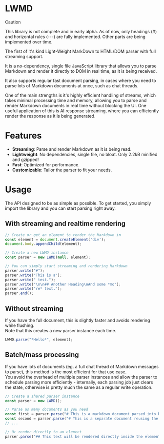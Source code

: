 # LWMD

> [!CAUTION]
> This library is not complete and in early alpha. As of now, only headings (#) and horizontal rules (---) are fully implemented. Other parts are being implemented over time.

The first of it's kind Light-Weight MarkDown to HTML/DOM parser with full streaming support.

It is a no-dependency, single file JavaScript library that allows you to parse Markdown and render it directly to DOM in real time, as it is being received.

It also supports regular fast document parsing, in cases where you need to parse lots of Markdown documents at once, such as chat threads.

One of the main strengths is it's highly efficient handling of streams, which takes minimal processing time and memory, allowing you to parse and render Markdown documents in real time without blocking the UI.
One useful application of this is AI response streaming, where you can efficiently render the response as it is being generated.

# Features
- **Streaming**: Parse and render Markdown as it is being read.
- **Lightweight**: No dependencies, single file, no bloat. Only 2.2kB minified and gzipped!
- **Fast**: Optimized for performance.
- **Customizable**: Tailor the parser to fit your needs.

<!-- WebWorkers are not supported and will not be supported, as it does not make sense to use them for this kind of task - using a WebWorker would nearly double the overhead and make the parsing to DOM slower and less efficient. WebWorker !== magic performance enhancer. -->

# Usage
The API designed to be as simple as possible. To get started, you simply import the library and you can start parsing right away.
## With streaming and realtime rendering
```js
// Create or get an element to render the Markdown in
const element = document.createElement('div');
document.body.appendChild(element);

// Create a new LWMD instance
const parser = new LWMD(null, element);

// You can simply start streaming and rendering Markdown
parser.write("#");
parser.write("This is a");
parser.write(" test.");
parser.write("\n\n## Another Heading\nAnd some *mo");
parser.write("re* text.");
parser.end();
```

## Without streaming
If you have the full document, this is slightly faster and avoids rendering while flushing.<br>
Note that this creates a new parser instance each time.
```js
LWMD.parse("*Hello*", element);
```

## Batch/mass processing
If you have lots of documents (eg. a full chat thread of Markdown messages to parse), this method is the most efficient for that use case.<br>
You avoid the overhead of multiple parser instances and allow the parser to schedule parsing more efficiently - internally, each parsing job just clears the state, otherwise is pretty much the same as a regular write operation.
```js
// Create a shared parser instance
const parser = new LWMD();

// Parse as many documents as you need
const first = parser.parse("# This is a markdown document parsed into DOM");
const second = parser.parse("# This is a separate document reusing the same instance");
// ...

// Or render directly to an element
parser.parse("## This text will be rendered directly inside the element", element);
```

